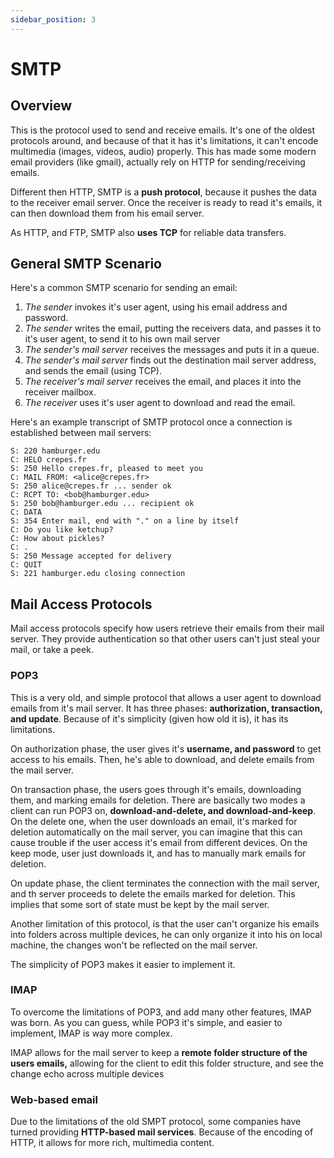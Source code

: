 ```yaml
---
sidebar_position: 3
---
```


# SMTP

## Overview

This is the protocol used to send and receive emails. It's one of the oldest protocols around, and because of that it has it's limitations, it can't encode multimedia (images, videos, audio) properly. This has made some modern email providers (like gmail), actually rely on HTTP for sending/receiving emails.

Different then HTTP, SMTP is a **push protocol**, because it pushes the data to the receiver email server. Once the receiver is ready to read it's emails, it can then download them from his email server.

As HTTP, and FTP, SMTP also **uses TCP** for reliable data transfers.

## General SMTP Scenario

Here's a common SMTP scenario for sending an email:

1. _The sender_ invokes it's user agent, using his email address and password.
2. _The sender_ writes the email, putting the receivers data, and passes it to it's user agent, to send it to his own mail server
3. _The sender's mail server_ receives the messages and puts it in a queue.
4. _The sender's mail server_ finds out the destination mail server address, and sends the email (using TCP).
5. _The receiver's mail server_ receives the email, and places it into the receiver mailbox.
6. _The receiver_ uses it's user agent to download and read the email.

Here's an example transcript of SMTP protocol once a connection is established between mail servers:

```
S: 220 hamburger.edu
C: HELO crepes.fr
S: 250 Hello crepes.fr, pleased to meet you
C: MAIL FROM: <alice@crepes.fr>
S: 250 alice@crepes.fr ... sender ok
C: RCPT TO: <bob@hamburger.edu>
S: 250 bob@hamburger.edu ... recipient ok
C: DATA
S: 354 Enter mail, end with "." on a line by itself
C: Do you like ketchup?
C: How about pickles?
C: .
S: 250 Message accepted for delivery
C: QUIT
S: 221 hamburger.edu closing connection
```

## Mail Access Protocols

Mail access protocols specify how users retrieve their emails from their mail server. They provide authentication so that other users can't just steal your mail, or take a peek.

### POP3

This is a very old, and simple protocol that allows a user agent to download emails from it's mail server. It has three phases: **authorization, transaction, and update**. Because of it's simplicity (given how old it is), it has its limitations.

On authorization phase, the user gives it's **username, and password** to get access to his emails. Then, he's able to download, and delete emails from the mail server.

On transaction phase, the users goes through it's emails, downloading them, and marking emails for deletion. There are basically two modes a client can run POP3 on, **download-and-delete, and download-and-keep**. On the delete one, when the user downloads an email, it's marked for deletion automatically on the mail server, you can imagine that this can cause trouble if the user access it's email from different devices. On the keep mode, user just downloads it, and has to manually mark emails for deletion.

On update phase, the client terminates the connection with the mail server, and th server proceeds to delete the emails marked for deletion. This implies that some sort of state must be kept by the mail server.

Another limitation of this protocol, is that the user can't organize his emails into folders across multiple devices, he can only organize it into his on local machine, the changes won't be reflected on the mail server.

The simplicity of POP3 makes it easier to implement it.

### IMAP

To overcome the limitations of POP3, and add many other features, IMAP was born. As you can guess, while POP3 it's simple, and easier to implement, IMAP is way more complex.

IMAP allows for the mail server to keep a **remote folder structure of the users emails,** allowing for the client to edit this folder structure, and see the change echo across multiple devices

### Web-based email

Due to the limitations of the old SMPT protocol, some companies have turned providing **HTTP-based mail services**. Because of the encoding of HTTP, it allows for more rich, multimedia content.
